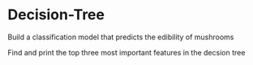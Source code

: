 # Decision-Tree
Build a classification model that predicts the edibility of mushrooms 

Find and print the top three most important features in the decsion tree
